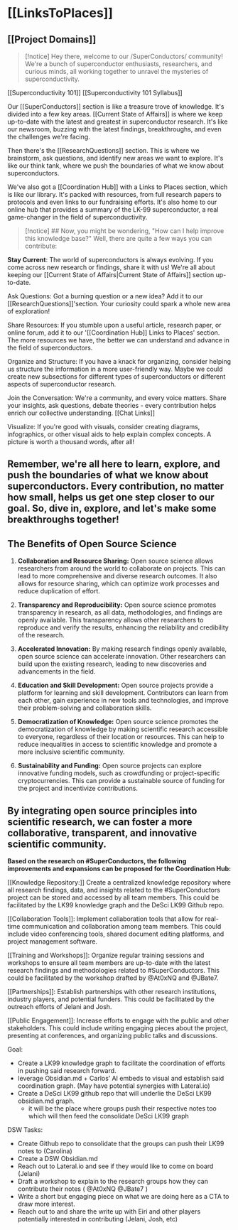 # [[LinksToPlaces]]
## [[Project Domains]]
  
>[!notice] Hey there, welcome to our /SuperConductors/ community! We're a bunch of superconductor enthusiasts, researchers, and curious minds, all working together to unravel the mysteries of superconductivity.

[[Superconductivity 101]]
[[Superconductivity 101 Syllabus]]

Our [[SuperConductors]] section is like a treasure trove of knowledge. It's divided into a few key areas. [[Current State of Affairs]] is where we keep up-to-date with the latest and greatest in superconductor research. It's like our newsroom, buzzing with the latest findings, breakthroughs, and even the challenges we're facing.

Then there's the [[ResearchQuestions]] section. This is where we brainstorm, ask questions, and identify new areas we want to explore. It's like our think tank, where we push the boundaries of what we know about superconductors.

We've also got a [[Coordination Hub]]  with a Links to Places section, which is like our library. It's packed with resources, from full research papers to protocols and even links to our fundraising efforts. It's also home to our online hub that provides a summary of the LK-99 superconductor, a real game-changer in the field of superconductivity.

>[!notice] ## Now, you might be wondering, "How can I help improve this knowledge base?" Well, there are quite a few ways you can contribute:

**Stay Current**: The world of superconductors is always evolving. If you come across new research or findings, share it with us! We're all about keeping our [[Current State of Affairs|Current State of Affairs]] section up-to-date.

Ask Questions: Got a burning question or a new idea? Add it to our [[ResearchQuestions]]'section. Your curiosity could spark a whole new area of exploration!

Share Resources: If you stumble upon a useful article, research paper, or online forum, add it to our '[[Coordination Hub]] Links to Places' section. The more resources we have, the better
we can understand and advance in the field of superconductors.

Organize and Structure: If you have a knack for organizing, consider helping us structure the information in a more user-friendly way. Maybe we could create new subsections for different types of superconductors or different aspects of superconductor research.

Join the Conversation: We're a community, and every voice matters. Share your insights, ask questions, debate theories - every contribution helps enrich our collective understanding. [[Chat Links]]

Visualize: If you're good with visuals, consider creating diagrams, infographics, or other visual aids to help explain complex concepts. A picture is worth a thousand words, after all!

Remember, we're all here to learn, explore, and push the boundaries of what we know about superconductors. Every contribution, no matter how small, helps us get one step closer to our goal. So, dive in, explore, and let's make some breakthroughs together!
---
## The Benefits of Open Source Science

1. **Collaboration and Resource Sharing:** Open source science allows researchers from around the world to collaborate on projects. This can lead to more comprehensive and diverse research outcomes. It also allows for resource sharing, which can optimize work processes and reduce duplication of effort.

2. **Transparency and Reproducibility:** Open source science promotes transparency in research, as all data, methodologies, and findings are openly available. This transparency allows other researchers to reproduce and verify the results, enhancing the reliability and credibility of the research.

3. **Accelerated Innovation:** By making research findings openly available, open source science can accelerate innovation. Other researchers can build upon the existing research, leading to new discoveries and advancements in the field.

4. **Education and Skill Development:** Open source projects provide a platform for learning and skill development. Contributors can learn from each other, gain experience in new tools and technologies, and improve their problem-solving and collaboration skills.

5. **Democratization of Knowledge:** Open source science promotes the democratization of knowledge by making scientific research accessible to everyone, regardless of their location or resources. This can help to reduce inequalities in access to scientific knowledge and promote a more inclusive scientific community.

6. **Sustainability and Funding:** Open source projects can explore innovative funding models, such as crowdfunding or project-specific cryptocurrencies. This can provide a sustainable source of funding for the project and incentivize contributions.

By integrating open source principles into scientific research, we can foster a more collaborative, transparent, and innovative scientific community.
---
**Based on the research on #SuperConductors, the following improvements and expansions can be proposed for the Coordination Hub:**

[[Knowledge Repository:]] Create a centralized knowledge repository where all research findings, data, and insights related to the #SuperConductors project can be stored and accessed by all team members. This could be facilitated by the LK99 knowledge graph and the DeSci LK99 Github repo. 

[[Collaboration Tools]]: Implement collaboration tools that allow for real-time communication and collaboration among team members. This could include video conferencing tools, shared document editing platforms, and project management software.

[[Training and Workshops]]: Organize regular training sessions and workshops to ensure all team members are up-to-date with the latest research findings and methodologies related to #SuperConductors. This could be facilitated by the workshop drafted by @At0xNQ and @JBate7.

[[Partnerships]]: Establish partnerships with other research institutions, industry players, and potential funders. This could be facilitated by the outreach efforts of Jelani and Josh.

[[Public Engagement]]: Increase efforts to engage with the public and other stakeholders. This could include writing engaging pieces about the project, presenting at conferences, and organizing public talks and discussions.

Goal: 
- Create a LK99 knowledge graph to facilitate the coordination of efforts in pushing said research forward.
- leverage Obsidian.md + Carlos’ AI embeds to visual and establish said coordination graph. (May have potential synergies with Lateral.io)
- Create a DeSci LK99 github repo that will underlie the DeSci LK99 obsidian.md graph.
    - it will be the place where groups push their respective notes too which will then feed the consolidate DeSci LK99 graph

DSW Tasks:
- Create Github repo to consolidate that the groups can push their LK99 notes to (Carolina)
- Create a DSW Obsidian.md 
- Reach out to Lateral.io and see if they would like to come on board (Jelani)
- Draft a workshop to explain to the research groups how they can contribute their notes ( @At0xNQ @JBate7 )
- Write a short but engaging piece on what we are doing here as a CTA to draw more interest.
- Reach out to and share the write up with Eiri and other players potentially interested in contributing (Jelani, Josh, etc)
  
